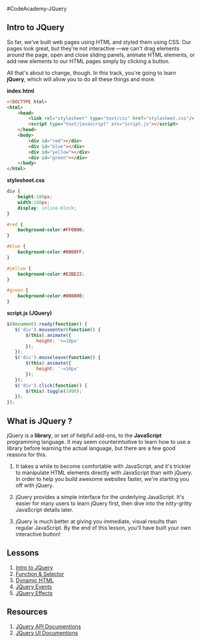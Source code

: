 #CodeAcademy-JQuery
## Intro to JQuery 

So far, we've built web pages using HTML and styled them using CSS. Our pages look great, but they're not interactive —we can't drag elements around the page, open and close sliding panels, animate HTML elements, or add new elements to our HTML pages simply by clicking a button.

All that's about to change, though. In this track, you're going to learn **jQuery**, which will allow you to do all these things and more.

**index.html**
```html
<!DOCTYPE html>
<html>
    <head>
        <link rel="stylesheet" type="text/css" href="stylesheet.css"/>
        <script type="text/javascript" src="script.js"></script>
    </head>
    <body>
        <div id="red"></div>
        <div id="blue"></div>
        <div id="yellow"></div>
        <div id="green"></div>
    </body>
</html>
```

**stylesheet.css**
```css
div {
    height:100px;
    width:100px;
    display: inline-block;
}

#red {
    background-color:#FF0000;
}

#blue {
    background-color:#0000FF;
}

#yellow {
    background-color:#E2BE22;
}

#green {
    background-color:#008800;
}
```

**script.js (JQuery)**
```javascript
$(document).ready(function() {
   $('div').mouseenter(function() {
       $(this).animate({
           height: '+=10px'
       });
   });
   $('div').mouseleave(function() {
       $(this).animate({
           height: '-=10px'
       }); 
   });
   $('div').click(function() {
       $(this).toggle(1000);
   }); 
});
```

## What is JQuery ? 

jQuery is a **library**, or set of helpful add-ons, to the **JavaScript** programming language. It may seem counterintuitive to learn how to use a library before learning the actual language, but there are a few good reasons for this.

1. It takes a while to become comfortable with JavaScript, and it's trickier to manipulate HTML elements directly with JavaScript than with jQuery. In order to help you build awesome websites faster, we're starting you off with jQuery.

2. jQuery provides a simple interface for the underlying JavaScript. It's easier for many users to learn jQuery first, then dive into the nitty-gritty JavaScript details later.

3. jQuery is much better at giving you immediate, visual results than regular JavaScript. By the end of this lesson, you'll have built your own interactive button!


## Lessons
1. [Intro to JQuery](https://github.com/yclim95/CodeAcademy-JQuery/tree/master/Lesson1_intro_to_jquery)
2. [Function & Selector](https://github.com/yclim95/CodeAcademy-JQuery/tree/master/Lesson2_function)
3. [Dynamic HTML](https://github.com/yclim95/CodeAcademy-JQuery/tree/master/Lesson3_dynamic_html)
4. [JQuery Events](https://github.com/yclim95/CodeAcademy-JQuery/tree/master/Lesson4_jquery_events)
5. [JQuery Effects](https://github.com/yclim95/CodeAcademy-JQuery/tree/master/Lesson5_jquery_effects)

## Resources 
1. [JQuery API Documentions](https://api.jquery.com/)
2. [JQuery UI Documentions](https://jqueryui.com/)